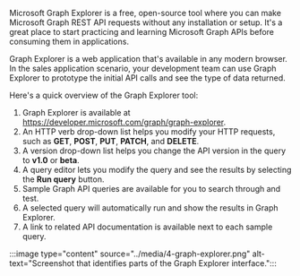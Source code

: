 Microsoft Graph Explorer is a free, open-source tool where you can make Microsoft Graph REST API requests without any installation or setup. It's a great place to start practicing and learning Microsoft Graph APIs before consuming them in applications.

Graph Explorer is a web application that's available in any modern browser. In the sales application scenario, your development team can use Graph Explorer to prototype the initial API calls and see the type of data returned.

Here's a quick overview of the Graph Explorer tool:

1. Graph Explorer is available at https://developer.microsoft.com/graph/graph-explorer.
1. An HTTP verb drop-down list helps you modify your HTTP requests, such as **GET**, **POST**, **PUT**, **PATCH**, and **DELETE**.
1. A version drop-down list helps you change the API version in the query to **v1.0** or **beta**.
1. A query editor lets you modify the query and see the results by selecting the **Run query** button.
1. Sample Graph API queries are available for you to search through and test.
1. A selected query will automatically run and show the results in Graph Explorer.
1. A link to related API documentation is available next to each sample query.

:::image type="content" source="../media/4-graph-explorer.png" alt-text="Screenshot that identifies parts of the Graph Explorer interface.":::
